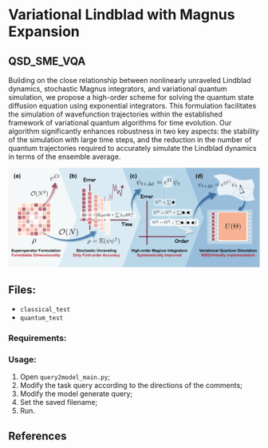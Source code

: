 # Variational Lindblad with Magnus Expansion

## QSD_SME_VQA

Building on the close relationship between nonlinearly unraveled Lindblad dynamics, stochastic
Magnus integrators, and variational quantum simulation, we propose a high-order scheme for solving the quantum
state diffusion equation using exponential integrators. This formulation facilitates the simulation of wavefunction
trajectories within the established framework of variational quantum algorithms for time evolution. Our
algorithm significantly enhances robustness in two key aspects: the stability of the simulation with large time
steps, and the reduction in the number of quantum trajectories required to accurately simulate the Lindblad dynamics
in terms of the ensemble average.

![Table of Contents](./plot_files/Illustration.png)

## Files:

- `classical_test`
- `quantum_test`

### Requirements:

### Usage:

1. Open `query2model_main.py`;
2. Modify the task query according to the directions of the comments;
3. Modify the model generate query;
4. Set the saved filename;
5. Run.

## References